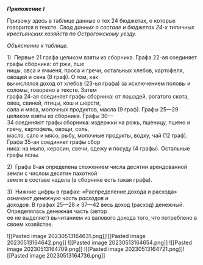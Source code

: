**_Приложение_** **_I_**

Привожу здесь в таблице данные о тех 24 бюджетах, о которых говорится в тексте. _Свод данных о составе и бюджетах 24-х типичных крестьянских хозяйств по Ост­рогожскому уезду._

_Объяснение к таблице._

1)  Первые 21 графа целиком взяты из сборника. Графа 22-ая соединяет графы сборника: от ржи, пше­  
ницы, овса и ячменя, проса и гречи, остальных хлебов, картофеля, овощей и сена (8 граф). О том, как  
вычислялся доход от хлебов (23-ья графа) за исключением половы и соломы, говорено в тексте. Затем  
графа 24-ая соединяет графы сборника: от лошадей, рогатого скота, овец, свиней, птицы, кош и шерсти,  
сала и мяса, молочных продуктов, масла (9 граф). Графы 25—29 целиком взяты из сборника. Графы 30—  
34 соединяют графы сборника: издержки на рожь, пшеницу, пшено и гречу, картофель, овощи, соль,  
масло, сало и мясо, рыбу, молочные продукты, водку, чай (12 граф). Графа 35-ая соединяет графы сбор­  
ника: на мыло, керосин, свечи, одежу и посуду (4 графы). Остальные графы ясны.

2)  Графа 8-ая определена сложением числа десятин арендованной земли с числом десятин пахотной  
земли в составе надела (в сборнике есть такая графа).

3)  Нижние цифры в графах: «Распределение дохода и расхода» означают _денежную часть расходов и  
доходов._ В графах 25—28 и 37—42 весь доход (расход) денежный. Определялась денежная часть (автор  
ее не выделяет) вычитанием из валового дохода того, что потреблено в своем хозяйстве.

![[Pasted image 20230513164631.png]]![[Pasted image 20230513164642.png]]
![[Pasted image 20230513164654.png]]
![[Pasted image 20230513164709.png]]
![[Pasted image 20230513164721.png]]![[Pasted image 20230513164736.png]]